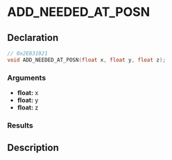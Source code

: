 # ADD_NEEDED_AT_POSN

## Declaration
```cpp
// 0x2E831921
void ADD_NEEDED_AT_POSN(float x, float y, float z);
```

### Arguments
- **float:** x
- **float:** y
- **float:** z

### Results

## Description
